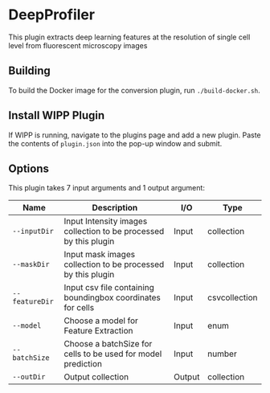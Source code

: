 # DeepProfiler


This plugin extracts deep learning features at the resolution of single cell level from fluorescent microscopy images


## Building

To build the Docker image for the conversion plugin, run
`./build-docker.sh`.

## Install WIPP Plugin

If WIPP is running, navigate to the plugins page and add a new plugin. Paste the
contents of `plugin.json` into the pop-up window and submit.

## Options

This plugin takes 7 input arguments and
1 output argument:

| Name          | Description             | I/O    | Type   |
|---------------|-------------------------|--------|--------|
| `--inputDir` | Input Intensity images collection to be processed by this plugin | Input | collection |
| `--maskDir` | Input mask images collection to be processed by this plugin | Input | collection |
| `--featureDir` | Input csv file containing boundingbox coordinates for cells | Input | csvcollection |
| `--model` | Choose a model for Feature Extraction| Input | enum |
| `--batchSize` | Choose a batchSize for cells to be used for model prediction|Input | number|
| `--outDir` | Output collection | Output | collection |




